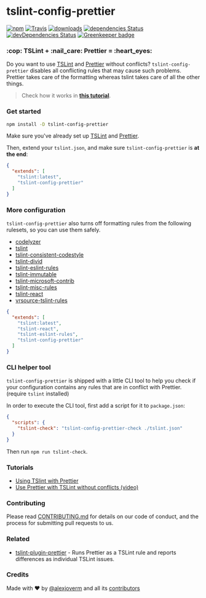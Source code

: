 # tslint-config-prettier

[![npm](https://img.shields.io/npm/v/tslint-config-prettier.svg)](https://www.npmjs.com/package/tslint-config-prettier)
[![Travis](https://img.shields.io/travis/alexjoverm/tslint-config-prettier.svg)](https://travis-ci.org/alexjoverm/tslint-config-prettier)
[![downloads](https://img.shields.io/npm/dm/tslint-config-prettier.svg)](https://www.npmjs.com/package/tslint-config-prettier)
[![dependencies Status](https://img.shields.io/david/alexjoverm/tslint-config-prettier.svg)](https://david-dm.org/alexjoverm/tslint-config-prettier)
[![devDependencies Status](https://img.shields.io/david/dev/alexjoverm/tslint-config-prettier.svg)](https://david-dm.org/alexjoverm/tslint-config-prettier?type=dev)
[![Greenkeeper badge](https://badges.greenkeeper.io/alexjoverm/tslint-config-prettier.svg)](https://greenkeeper.io/)

<h3> :cop: TSLint  +  :nail_care: Prettier = :heart_eyes: </h3>

Do you want to use [TSLint](https://palantir.github.io/tslint/) and [Prettier](https://github.com/prettier/prettier) without conflicts? `tslint-config-prettier` disables all conflicting rules that may cause such problems. Prettier takes care of the formatting whereas tslint takes care of all the other things.

> Check how it works in **[this tutorial](https://alexjoverm.github.io/2017/06/12/Use-Prettier-with-TSLint-and-be-happy/)**.

### Get started

```bash
npm install -D tslint-config-prettier
```

Make sure you've already set up [TSLint](https://palantir.github.io/tslint/) and [Prettier](https://github.com/prettier/prettier).

Then, extend your `tslint.json`, and make sure `tslint-config-prettier` is **at the end**:

```json
{
  "extends": [
    "tslint:latest",
    "tslint-config-prettier"
  ]
}
```

### More configuration

`tslint-config-prettier` also turns off formatting rules from the following rulesets, so you can use them safely.

- [codelyzer](https://github.com/mgechev/codelyzer)
- [tslint](https://github.com/palantir/tslint)
- [tslint-consistent-codestyle](https://github.com/ajafff/tslint-consistent-codestyle)
- [tslint-divid](https://github.com/jonaskello/tslint-divid)
- [tslint-eslint-rules](https://github.com/buzinas/tslint-eslint-rules)
- [tslint-immutable](https://github.com/jonaskello/tslint-immutable)
- [tslint-microsoft-contrib](https://github.com/Microsoft/tslint-microsoft-contrib)
- [tslint-misc-rules](https://github.com/jwbay/tslint-misc-rules)
- [tslint-react](https://github.com/palantir/tslint-react)
- [vrsource-tslint-rules](https://github.com/vrsource/vrsource-tslint-rules)

```json
{
  "extends": [
    "tslint:latest",
    "tslint-react",
    "tslint-eslint-rules",
    "tslint-config-prettier"
  ]
}
```

### CLI helper tool

`tslint-config-prettier` is shipped with a little CLI tool to help you check if your configuration contains any rules that are in conflict with Prettier. (require `tslint` installed)

In order to execute the CLI tool, first add a script for it to `package.json`:

```json
{
  "scripts": {
    "tslint-check": "tslint-config-prettier-check ./tslint.json"
  }
}
```

Then run `npm run tslint-check`.

### Tutorials

- [Using TSlint with Prettier](https://alexjoverm.github.io/2017/06/12/Use-Prettier-with-TSLint-and-be-happy/)
- [Use Prettier with TSLint without conflicts (video)](https://egghead.io/lessons/typescript-use-prettier-with-tslint-without-conflicts-c39670eb/)

### Contributing

Please read [CONTRIBUTING.md](https://github.com/prettier/tslint-config-prettier/blob/master/CONTRIBUTING.md) for details on our code of conduct, and the process for submitting pull requests to us.

### Related

- [tslint-plugin-prettier](https://github.com/ikatyang/tslint-plugin-prettier) - Runs Prettier as a TSLint rule and reports differences as individual TSLint issues.

### Credits

Made with :heart: by [@alexjoverm](https://twitter.com/alexjoverm) and all its [contributors](https://github.com/prettier/tslint-config-prettier/graphs/contributors)
